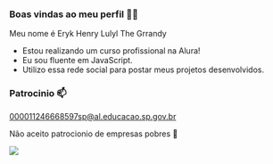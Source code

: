 ### Boas vindas ao meu perfil 🐱‍💻

Meu nome é Eryk Henry Lulyl The Grrandy

- Estou realizando um curso profissional na Alura!
- Eu sou fluente em JavaScript.
- Utilizo essa rede social para postar meus projetos desenvolvidos.

### Patrocinio 📫

000011246668597sp@al.educacao.sp.gov.br

Não aceito patrocionio de empresas pobres 🤗

![](https://tenor.com/pt-BR/view/gretchen-lagosta-gif)
